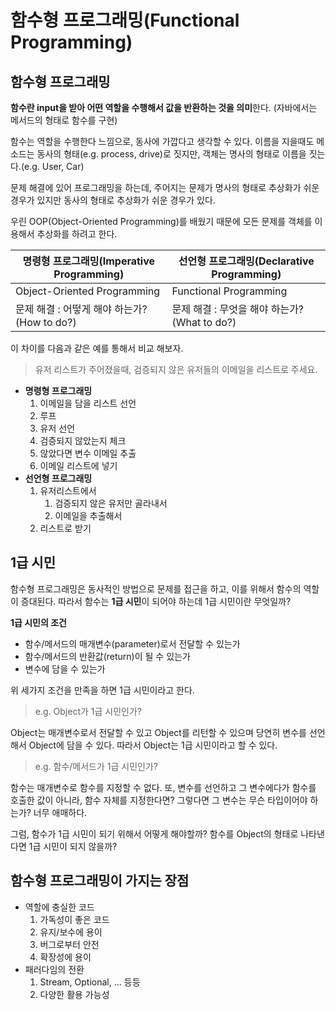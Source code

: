 # 함수형 프로그래밍(Functional Programming)

## 함수형 프로그래밍

**함수란 input을 받아 어떤 역할을 수행해서 값을 반환하는 것을 의미**한다. (자바에서는 메서드의 형태로 함수를 구현)

함수는 역할을 수행한다 느낌으로, 동사에 가깝다고 생각할 수 있다. 이름을 지을때도 메소드는 동사의 형태(e.g. process, drive)로 짓지만, 객체는 명사의 형태로 이름을 짓는다.(e.g. User, Car)

문제 해결에 있어 프로그래밍을 하는데, 주어지는 문제가 명사의 형태로 추상화가 쉬운 경우가 있지만 동사의 형태로 추상화가 쉬운 경우가 있다.

우린 OOP(Object-Oriented Programming)를 배웠기 때문에 모든 문제를 객체를 이용해서 추상화를 하려고 한다.

| 명령형 프로그래밍(Imperative Programming)   | 선언형 프로그래밍(Declarative Programming)   |
| ------------------------------------------- | -------------------------------------------- |
| Object-Oriented Programming                 | Functional Programming                       |
| 문제 해결 : 어떻게 해야 하는가?(How to do?) | 문제 해결 : 무엇을 해야 하는가?(What to do?) |

이 차이를 다음과 같은 예를 통해서 비교 해보자.

> 유저 리스트가 주어졌을때, 검증되지 않은 유저들의 이메일을 리스트로 주세요.

- **명령형 프로그래밍**
  1. 이메일을 담을 리스트 선언
  2. 루프
  3. 유저 선언
  4. 검증되지 않았는지 체크
  5. 않았다면 변수 이메일 추출
  6. 이메일 리스트에 넣기
- **선언형 프로그래밍**
  1. 유저리스트에서
     1. 검증되지 않은 유저만 골라내서
     2. 이메일을 추출해서
  2. 리스트로 받기



## 1급 시민

함수형 프로그래밍은 동사적인 방법으로 문제를 접근을 하고, 이를 위해서 함수의 역할이 증대된다. 따라서 함수는 **1급 시민**이 되어야 하는데 1급 시민이란 무엇일까?

**1급 시민의 조건**

- 함수/메서드의 매개변수(parameter)로서 전달할 수 있는가
- 함수/메서드의 반환값(return)이 될 수 있는가
- 변수에 담을 수 있는가

위 세가지 조건을 만족을 하면 1급 시민이라고 한다. 

> e.g. Object가 1급 시민인가?

Object는 매개변수로서 전달할 수 있고 Object를 리턴할 수 있으며 당연히 변수를 선언해서 Object에 담을 수 있다. 따라서 Object는 1급 시민이라고 할 수 있다.

> e.g. 함수/메서드가 1급 시민인가?

함수는 매개변수로 함수를 지정할 수 없다. 또, 변수를 선언하고 그 변수에다가 함수를 호출한 값이 아니라, 함수 자체를 지정한다면? 그렇다면 그 변수는 무슨 타입이어야 하는가? 너무 애매하다.

그럼, 함수가 1급 시민이 되기 위해서 어떻게 해야할까? 함수를 Object의 형태로 나타낸다면 1급 시민이 되지 않을까?



## 함수형 프로그래밍이 가지는 장점

- 역할에 충실한 코드
  1. 가독성이 좋은 코드
  2. 유지/보수에 용이
  3. 버그로부터 안전
  4. 확장성에 용이
- 패러다임의 전환
  1. Stream, Optional, ... 등등
  2. 다양한 활용 가능성

